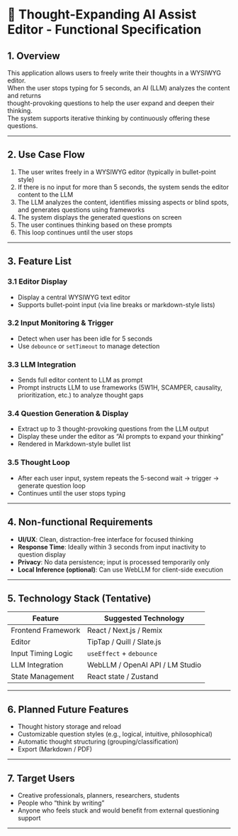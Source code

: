 # 🧠 Thought-Expanding AI Assist Editor - Functional Specification

## 1. Overview

This application allows users to freely write their thoughts in a WYSIWYG editor.  
When the user stops typing for 5 seconds, an AI (LLM) analyzes the content and returns  
thought-provoking questions to help the user expand and deepen their thinking.  
The system supports iterative thinking by continuously offering these questions.

---

## 2. Use Case Flow

1. The user writes freely in a WYSIWYG editor (typically in bullet-point style)
2. If there is no input for more than 5 seconds, the system sends the editor content to the LLM
3. The LLM analyzes the content, identifies missing aspects or blind spots, and generates questions using frameworks
4. The system displays the generated questions on screen
5. The user continues thinking based on these prompts
6. This loop continues until the user stops

---

## 3. Feature List

### 3.1 Editor Display
- Display a central WYSIWYG text editor
- Supports bullet-point input (via line breaks or markdown-style lists)

### 3.2 Input Monitoring & Trigger
- Detect when user has been idle for 5 seconds
- Use `debounce` or `setTimeout` to manage detection

### 3.3 LLM Integration
- Sends full editor content to LLM as prompt
- Prompt instructs LLM to use frameworks (5W1H, SCAMPER, causality, prioritization, etc.) to analyze thought gaps

### 3.4 Question Generation & Display
- Extract up to 3 thought-provoking questions from the LLM output
- Display these under the editor as “AI prompts to expand your thinking”
- Rendered in Markdown-style bullet list

### 3.5 Thought Loop
- After each user input, system repeats the 5-second wait → trigger → generate question loop
- Continues until the user stops typing

---

## 4. Non-functional Requirements

- **UI/UX**: Clean, distraction-free interface for focused thinking
- **Response Time**: Ideally within 3 seconds from input inactivity to question display
- **Privacy**: No data persistence; input is processed temporarily only
- **Local Inference (optional)**: Can use WebLLM for client-side execution

---

## 5. Technology Stack (Tentative)

| Feature               | Suggested Technology               |
|-----------------------|------------------------------------|
| Frontend Framework     | React / Next.js / Remix            |
| Editor                 | TipTap / Quill / Slate.js          |
| Input Timing Logic     | `useEffect` + `debounce`           |
| LLM Integration        | WebLLM / OpenAI API / LM Studio    |
| State Management       | React state / Zustand              |

---

## 6. Planned Future Features

- Thought history storage and reload
- Customizable question styles (e.g., logical, intuitive, philosophical)
- Automatic thought structuring (grouping/classification)
- Export (Markdown / PDF)

---

## 7. Target Users

- Creative professionals, planners, researchers, students
- People who “think by writing”
- Anyone who feels stuck and would benefit from external questioning support

---
